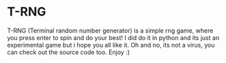 # T-RNG
T-RNG (Terminal random number generator) is a simple rng game, where you press enter to spin and do your best! I did do it in python and its just an experimental game but i hope you all like it. Oh and no, its not a virus, you can check out the source code too. Enjoy :)
